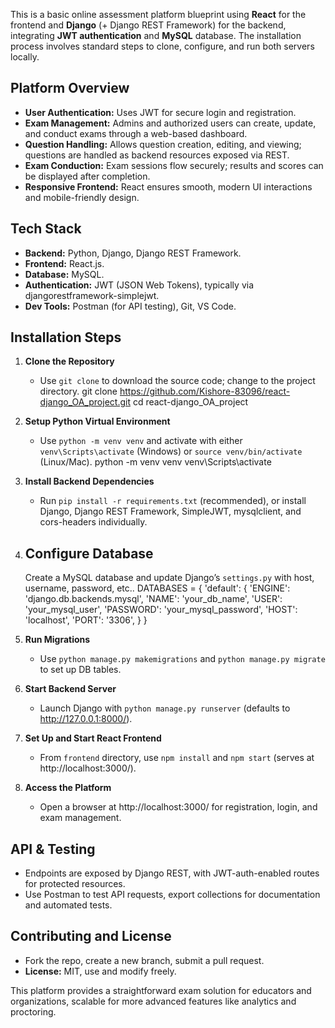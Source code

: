 This is a basic online assessment platform blueprint using **React** for the frontend and **Django** (+ Django REST Framework) for the backend, integrating **JWT authentication** and **MySQL** database. The installation process involves standard steps to clone, configure, and run both servers locally.

## Platform Overview

- **User Authentication:** Uses JWT for secure login and registration.
- **Exam Management:** Admins and authorized users can create, update, and conduct exams through a web-based dashboard.
- **Question Handling:** Allows question creation, editing, and viewing; questions are handled as backend resources exposed via REST.
- **Exam Conduction:** Exam sessions flow securely; results and scores can be displayed after completion.
- **Responsive Frontend:** React ensures smooth, modern UI interactions and mobile-friendly design.

## Tech Stack

- **Backend:** Python, Django, Django REST Framework.
- **Frontend:** React.js.
- **Database:** MySQL.
- **Authentication:** JWT (JSON Web Tokens), typically via djangorestframework-simplejwt.
- **Dev Tools:** Postman (for API testing), Git, VS Code.

## Installation Steps

1. **Clone the Repository**
   - Use `git clone` to download the source code; change to the project directory.
   git clone https://github.com/Kishore-83096/react-django_OA_project.git
   cd react-django_OA_project
2. **Setup Python Virtual Environment**
   - Use `python -m venv venv` and activate with either `venv\Scripts\activate` (Windows) or `source venv/bin/activate` (Linux/Mac).
   python -m venv venv
   venv\Scripts\activate

3. **Install Backend Dependencies**
   - Run `pip install -r requirements.txt` (recommended), or install Django, Django REST Framework, SimpleJWT, mysqlclient, and cors-headers individually.
4. **Configure Database**
   - 
    Create a MySQL database and update Django’s `settings.py` with host, username, password, etc..
    DATABASES = {
        'default': {
            'ENGINE': 'django.db.backends.mysql',
            'NAME': 'your_db_name',
            'USER': 'your_mysql_user',
            'PASSWORD': 'your_mysql_password',
            'HOST': 'localhost',
            'PORT': '3306',
        }
    }

5. **Run Migrations**
   - Use `python manage.py makemigrations` and `python manage.py migrate` to set up DB tables.


6. **Start Backend Server**
   - Launch Django with `python manage.py runserver` (defaults to http://127.0.0.1:8000/).

7. **Set Up and Start React Frontend**
   - From `frontend` directory, use `npm install` and `npm start` (serves at http://localhost:3000/).

8. **Access the Platform**
   - Open a browser at http://localhost:3000/ for registration, login, and exam management.

## API & Testing

- Endpoints are exposed by Django REST, with JWT-auth-enabled routes for protected resources.
- Use Postman to test API requests, export collections for documentation and automated tests.

## Contributing and License

- Fork the repo, create a new branch, submit a pull request.
- **License:** MIT, use and modify freely.

This platform provides a straightforward exam solution for educators and organizations, scalable for more advanced features like analytics and proctoring.



